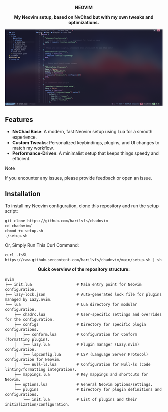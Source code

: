 <p align="center"> <strong>NEOVIM</strong>  </p>

<p align="center"> <strong>My Neovim setup, based on NvChad but with my own tweaks and optimizations.</strong>  </p>

![NVIM](https://raw.githubusercontent.com/harilvfs/assets/refs/heads/main/nvim/nvim.png)

## Features

- **NvChad Base**: A modern, fast Neovim setup using Lua for a smooth experience.
- **Custom Tweaks**: Personalized keybindings, plugins, and UI changes to match my workflow.
- **Performance-Driven**: A minimalist setup that keeps things speedy and efficient.

> [!Note]
> If you encounter any issues, please provide feedback or open an issue.

## Installation

To install my Neovim configuration, clone this repository and run the setup script:

```shell
git clone https://github.com/harilvfs/chadnvim
cd chadnvim/
chmod +x setup.sh
./setup.sh
```

Or, Simply Run This Curl Command:

```shell
curl -fsSL https://raw.githubusercontent.com/harilvfs/chadnvim/main/setup.sh | sh
```

<p align="center"> <strong>Quick overview of the repository structure:</strong>  </p>

```shell
nvim
├── init.lua                    # Main entry point for Neovim configuration.
├── lazy-lock.json              # Auto-generated lock file for plugins managed by Lazy.nvim.
└── lua                         # Lua directory for modular configuration.
    ├── chadrc.lua              # User-specific settings and overrides for the configuration.
    ├── configs                 # Directory for specific plugin configurations.
    │   ├── conform.lua         # Configuration for Conform (formatting plugin).
    │   ├── lazy.lua            # Plugin manager (Lazy.nvim) configuration.
    │   ├── lspconfig.lua       # LSP (Language Server Protocol) configuration for Neovim.
    │   └── null-ls.lua         # Configuration for Null-ls (code linting/formatting integration).
    ├── mappings.lua            # Key mappings and shortcuts for Neovim.
    ├── options.lua             # General Neovim options/settings.
    └── plugins                 # Directory for plugin definitions and configurations.
        └── init.lua            # List of plugins and their initialization/configuration.
```
